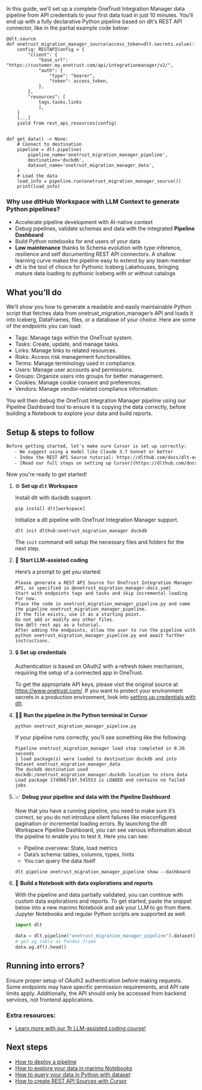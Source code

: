 In this guide, we'll set up a complete OneTrust Integration Manager data pipeline from API credentials to your first data load in just 10 minutes. You'll end up with a fully declarative Python pipeline based on dlt's REST API connector, like in the partial example code below:

```python-outcome
@dlt.source
def onetrust_migration_manager_source(access_token=dlt.secrets.value):
    config: RESTAPIConfig = {
        "client": {
            "base_url": "https://customer.my.onetrust.com/api/integrationmanager/v2/",
            "auth": {
                "type": "bearer",
                "token": access_token,
            },
        },
        "resources": [
            tags,tasks,links
            ],
    }
    [...]
    yield from rest_api_resources(config)


def get_data() -> None:
    # Connect to destination
    pipeline = dlt.pipeline(
        pipeline_name='onetrust_migration_manager_pipeline',
        destination='duckdb',
        dataset_name='onetrust_migration_manager_data', 
    )
    # Load the data
    load_info = pipeline.run(onetrust_migration_manager_source())
    print(load_info) 
```

### Why use dltHub Workspace with LLM Context to generate Python pipelines?

- Accelerate pipeline development with AI-native context
- Debug pipelines, validate schemas and data with the integrated **Pipeline Dashboard**
- Build Python notebooks for end users of your data
- **Low maintenance** thanks to Schema evolution with type inference, resilience and self documenting REST API connectors. A shallow learning curve makes the pipeline easy to extend by any team member
- dlt is the tool of choice for Pythonic Iceberg Lakehouses, bringing mature data loading to pythonic Iceberg with or without catalogs

## What you’ll do

We’ll show you how to generate a readable and easily maintainable Python script that fetches data from onetrust_migration_manager’s API and loads it into Iceberg, DataFrames, files, or a database of your choice. Here are some of the endpoints you can load:

- Tags: Manage tags within the OneTrust system.
- Tasks: Create, update, and manage tasks.
- Links: Manage links to related resources.
- Risks: Access risk management functionalities.
- Terms: Manage terminology used in compliance.
- Users: Manage user accounts and permissions.
- Groups: Organize users into groups for better management.
- Cookies: Manage cookie consent and preferences.
- Vendors: Manage vendor-related compliance information.

You will then debug the OneTrust Integration Manager pipeline using our Pipeline Dashboard tool to ensure it is copying the data correctly, before building a Notebook to explore your data and build reports.

## Setup & steps to follow

```default
Before getting started, let's make sure Cursor is set up correctly:
   - We suggest using a model like Claude 3.7 Sonnet or better
   - Index the REST API Source tutorial: https://dlthub.com/docs/dlt-ecosystem/verified-sources/rest_api/ and add it to context as **@dlt rest api**
   - [Read our full steps on setting up Cursor](https://dlthub.com/docs/dlt-ecosystem/llm-tooling/cursor-restapi#23-configuring-cursor-with-documentation)
```

Now you're ready to get started!

1. ⚙️ **Set up `dlt` Workspace**
    
    Install dlt with duckdb support:
    ```shell
    pip install dlt[workspace]
    ```

    Initialize a dlt pipeline with OneTrust Integration Manager support.
    ```shell
    dlt init dlthub:onetrust_migration_manager duckdb
    ```

    The `init` command will setup the necessary files and folders for the next step.
    
2. 🤠 **Start LLM-assisted coding**
    
    Here’s a prompt to get you started:
    
    ```prompt
    Please generate a REST API Source for OneTrust Integration Manager API, as specified in @onetrust_migration_manager-docs.yaml 
    Start with endpoints tags and tasks and skip incremental loading for now. 
    Place the code in onetrust_migration_manager_pipeline.py and name the pipeline onetrust_migration_manager_pipeline. 
    If the file exists, use it as a starting point. 
    Do not add or modify any other files. 
    Use @dlt rest api as a tutorial. 
    After adding the endpoints, allow the user to run the pipeline with python onetrust_migration_manager_pipeline.py and await further instructions.
    ```

    
3. 🔒 **Set up credentials** 
    
    Authentication is based on OAuth2 with a refresh token mechanism, requiring the setup of a connected app in OneTrust.
    
    To get the appropriate API keys, please visit the original source at https://www.onetrust.com/.
    If you want to protect your environment secrets in a production environment, look into [setting up credentials with dlt](https://dlthub.com/docs/walkthroughs/add_credentials).
    
4. 🏃‍♀️ **Run the pipeline in the Python terminal in Cursor**
    
    ```shell
    python onetrust_migration_manager_pipeline.py
    ```
    
    If your pipeline runs correctly, you’ll see something like the following:
    
    ```shell
    Pipeline onetrust_migration_manager load step completed in 0.26 seconds
    1 load package(s) were loaded to destination duckdb and into dataset onetrust_migration_manager_data
    The duckdb destination used duckdb:/onetrust_migration_manager.duckdb location to store data
    Load package 1749667187.541553 is LOADED and contains no failed jobs
    ```
    
5. 📈 **Debug your pipeline and data with the Pipeline Dashboard**

    Now that you have a running pipeline, you need to make sure it’s correct, so you do not introduce silent failures like misconfigured pagination or incremental loading errors. By launching the dlt Workspace Pipeline Dashboard, you can see various information about the pipeline to enable you to test it. Here you can see:
    - Pipeline overview: State, load metrics
    - Data’s schema: tables, columns, types, hints
    - You can query the data itself
    
    ```shell
    dlt pipeline onetrust_migration_manager_pipeline show --dashboard
    ```
    
6. 🐍 **Build a Notebook with data explorations and reports**

    With the pipeline and data partially validated, you can continue with custom data explorations and reports. To get started, paste the snippet below into a new marimo Notebook and ask your LLM to go from there. Jupyter Notebooks and regular Python scripts are supported as well.

    
    ```python
    import dlt

   data = dlt.pipeline("onetrust_migration_manager_pipeline").dataset()
   # get ag table as Pandas frame
   data.ag.df().head()
    ```

## Running into errors?

Ensure proper setup of OAuth2 authentication before making requests. Some endpoints may have specific permission requirements, and API rate limits apply. Additionally, the API should only be accessed from backend services, not frontend applications.

### Extra resources:

- [Learn more with our 1h LLM-assisted coding course!](https://www.youtube.com/watch?v=GGid70rnJuM)

## Next steps

- [How to deploy a pipeline](https://dlthub.com/docs/walkthroughs/deploy-a-pipeline)
- [How to explore your data in marimo Notebooks](https://dlthub.com/docs/general-usage/dataset-access/marimo)
- [How to query your data in Python with dataset](https://dlthub.com/docs/general-usage/dataset-access/dataset)
- [How to create REST API Sources with Cursor](https://dlthub.com/docs/dlt-ecosystem/llm-tooling/cursor-restapi)